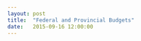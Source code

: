 ```yaml
---
layout: post
title:  "Federal and Provincial Budgets"
date:   2015-09-16 12:00:00
---
```


<style>
.bar.positive {
  fill: black;
}

.bar.negative {
  fill: brown;
}

.axis text {
  font: 10px sans-serif;
}

.axis path,
.axis line {
  fill: none;
  stroke: #000;
  shape-rendering: crispEdges;
}

</style>

<div class="chart"></div>

<script src="http://d3js.org/d3.v3.min.js"></script>
<script>
// Borrowing from: http://bl.ocks.org/mbostock/9490516

var margin = {top: 30, right: 10, bottom: 10, left: 50},
    width = 740 - margin.left - margin.right,
    height = 200 - margin.top - margin.bottom;

var y = d3.scale.linear()
    .range([height, 0]);

var x = d3.scale.ordinal()
    .rangeRoundBands([0, width], .2);

var yAxis = d3.svg.axis()
    .scale(y)
    .orient("left");

var svg = d3.select(".chart").append("svg")
    .attr("width", width + margin.left + margin.right)
    .attr("height", height + margin.top + margin.bottom)
  .append("g")
    .attr("transform", "translate(" + margin.left + "," + margin.top + ")");

d3.csv("{{ site.baseurl }}/data/2015-09-16-budget_balances.csv", type, function(error, data) {
var symbols = d3.nest()
    .key(function(d, i) { console.log(d.symbol);return d.symbol; })
    .entries(data);
	
  x.domain(data.map(function(d) { return d.Year; }));
  y.domain(d3.extent(data, function(d) { return d.Canada; })).nice();
  
  console.log(d3.keys(data[0]));

  svg.selectAll(".bar")
      .data(data)
    .enter().append("rect")
      .attr("class", function(d) { return d.Canada < 0 ? "bar negative" : "bar positive"; })
      .attr("x", function(d) { return x(d.Year); })
      .attr("y", function(d) { return y(Math.max(0, d.Canada)); })
      .attr("width", x.rangeBand())
      .attr("height", function(d) { return Math.abs(y(d.Canada) - y(0)); });

  svg.append("g")
      .attr("class", "y axis")
      .call(yAxis);

  svg.append("g")
      .attr("class", "x axis")
    .append("line")
      .attr("y1", y(0))
      .attr("y2", y(0))
      .attr("x2", width);
});

function type(d) {
    d.Canada = +d.Canada;
    d.Alberta = +d.Alberta;
    d["British Columbia"] = +d["British Columbia"];
    d.Manitoba = +d.Manitoba;
    d["New Brunswick"] = +d["New Brunswick"];
    d["Newfoundland and Labrador"] = +d["Newfoundland and Labrador"];
    d["Nova Scotia"] = +d["Nova Scotia"];
    d.Ontario = +d.Ontario;
    d["Prince Edward Island"] = +d["Prince Edward Island"];
    d.Quebec = +d.Quebec;
    d.Saskatchewan = +d.Saskatchewan;
    d.Year = +d.Year.substring(0, 4);
  return d;
}

</script>